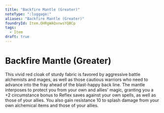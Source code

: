 ```yaml
---
title: "Backfire Mantle (Greater)"
noteType: ":luggage:"
aliases: "Backfire Mantle (Greater)"
foundryId: Item.OHRgWAQxnwsYQBCp
tags:
  - Item
draft: true
---
```


# Backfire Mantle (Greater)

This vivid red cloak of sturdy fabric is favored by aggressive battle alchemists and mages, as well as those cautious warriors who need to advance into the fray ahead of the blast-happy back line. The mantle interposes to protect you from your own and allies' magic, granting you a +2 circumstance bonus to Reflex saves against your own spells, as well as those of your allies. You also gain resistance 10 to splash damage from your own alchemical items and those of your allies.
